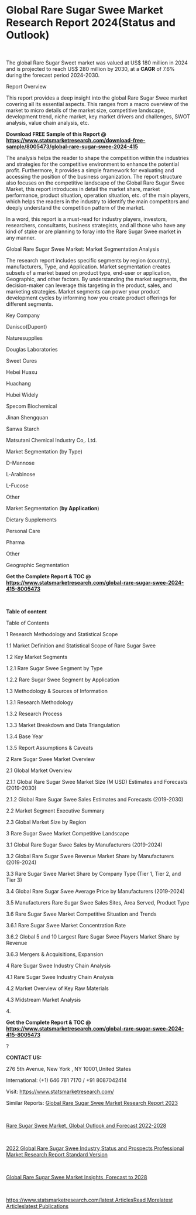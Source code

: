 <h1>Global Rare Sugar Swee Market Research Report 2024(Status and Outlook)</h1><br/><p>The global Rare Sugar Sweet market was valued at US$ 180 million in 2024 and is projected to reach US$ 280 million by 2030, at a <strong>CAGR</strong> of 7.6% during the forecast period 2024-2030.</p>
 
 
 
 <p>Report Overview</p>
 
 
 
 <p>This report provides a deep insight into the global Rare Sugar Swee market covering all its essential aspects. This ranges from a macro overview of the market to micro details of the market size, competitive landscape, development trend, niche market, key market drivers and challenges, SWOT analysis, value chain analysis, etc.</p>
 
 
 
 <p><strong>Download FREE Sample of this Report @ <a href="https://www.statsmarketresearch.com/download-free-sample/8005473/global-rare-sugar-swee-2024-415">https://www.statsmarketresearch.com/download-free-sample/8005473/global-rare-sugar-swee-2024-415</a></strong></p>
 
 
 
 <p>The analysis helps the reader to shape the competition within the industries and strategies for the competitive environment to enhance the potential profit. Furthermore, it provides a simple framework for evaluating and accessing the position of the business organization. The report structure also focuses on the competitive landscape of the Global Rare Sugar Swee Market, this report introduces in detail the market share, market performance, product situation, operation situation, etc. of the main players, which helps the readers in the industry to identify the main competitors and deeply understand the competition pattern of the market.</p>
 
 
 
 <p>In a word, this report is a must-read for industry players, investors, researchers, consultants, business strategists, and all those who have any kind of stake or are planning to foray into the Rare Sugar Swee market in any manner.</p>
 
 
 
 <p>Global Rare Sugar Swee Market: Market Segmentation Analysis</p>
 
 
 
 <p>The research report includes specific segments by region (country), manufacturers, Type, and Application. Market segmentation creates subsets of a market based on product type, end-user or application, Geographic, and other factors. By understanding the market segments, the decision-maker can leverage this targeting in the product, sales, and marketing strategies. Market segments can power your product development cycles by informing how you create product offerings for different segments.</p>
 
 
 
 <p>Key Company</p>
 
 
 
 <p>Danisco(Dupont)</p>
 
 
 
 <p>Naturesupplies</p>
 
 
 
 <p>Douglas Laboratories</p>
 
 
 
 <p>Sweet Cures</p>
 
 
 
 <p>Hebei Huaxu</p>
 
 
 
 <p>Huachang</p>
 
 
 
 <p>Hubei Widely</p>
 
 
 
 <p>Specom Biochemical</p>
 
 
 
 <p>Jinan Shengquan</p>
 
 
 
 <p>Sanwa Starch</p>
 
 
 
 <p>Matsutani Chemical Industry Co,. Ltd.</p>
 
 
 
 <p>Market Segmentation (by Type)</p>
 
 
 
 <p>D-Mannose</p>
 
 
 
 <p>L-Arabinose</p>
 
 
 
 <p>L-Fucose</p>
 
 
 
 <p>Other</p>
 
 
 
 <p>Market Segmentation (<strong>by Application</strong>)</p>
 
 
 
 <p>Dietary Supplements</p>
 
 
 
 <p>Personal Care</p>
 
 
 
 <p>Pharma</p>
 
 
 
 <p>Other</p>
 
 
 
 <p>Geographic Segmentation</p>
 
 
 
 <div><b>Get the Complete Report & TOC @ <a href="https://www.statsmarketresearch.com/global-rare-sugar-swee-2024-415-8005473">https://www.statsmarketresearch.com/global-rare-sugar-swee-2024-415-8005473</a></b></div>
 
 
 
 <p><br />
 
 <b>Table of content</b></p>
 
 
 
 <p>Table of Contents<br />
 
 1 Research Methodology and Statistical Scope<br />
 
 1.1 Market Definition and Statistical Scope of Rare Sugar Swee<br />
 
 1.2 Key Market Segments<br />
 
 1.2.1 Rare Sugar Swee Segment by Type<br />
 
 1.2.2 Rare Sugar Swee Segment by Application<br />
 
 1.3 Methodology & Sources of Information<br />
 
 1.3.1 Research Methodology<br />
 
 1.3.2 Research Process<br />
 
 1.3.3 Market Breakdown and Data Triangulation<br />
 
 1.3.4 Base Year<br />
 
 1.3.5 Report Assumptions & Caveats<br />
 
 2 Rare Sugar Swee Market Overview<br />
 
 2.1 Global Market Overview<br />
 
 2.1.1 Global Rare Sugar Swee Market Size (M USD) Estimates and Forecasts (2019-2030)<br />
 
 2.1.2 Global Rare Sugar Swee Sales Estimates and Forecasts (2019-2030)<br />
 
 2.2 Market Segment Executive Summary<br />
 
 2.3 Global Market Size by Region<br />
 
 3 Rare Sugar Swee Market Competitive Landscape<br />
 
 3.1 Global Rare Sugar Swee Sales by Manufacturers (2019-2024)<br />
 
 3.2 Global Rare Sugar Swee Revenue Market Share by Manufacturers (2019-2024)<br />
 
 3.3 Rare Sugar Swee Market Share by Company Type (Tier 1, Tier 2, and Tier 3)<br />
 
 3.4 Global Rare Sugar Swee Average Price by Manufacturers (2019-2024)<br />
 
 3.5 Manufacturers Rare Sugar Swee Sales Sites, Area Served, Product Type<br />
 
 3.6 Rare Sugar Swee Market Competitive Situation and Trends<br />
 
 3.6.1 Rare Sugar Swee Market Concentration Rate<br />
 
 3.6.2 Global 5 and 10 Largest Rare Sugar Swee Players Market Share by Revenue<br />
 
 3.6.3 Mergers & Acquisitions, Expansion<br />
 
 4 Rare Sugar Swee Industry Chain Analysis<br />
 
 4.1 Rare Sugar Swee Industry Chain Analysis<br />
 
 4.2 Market Overview of Key Raw Materials<br />
 
 4.3 Midstream Market Analysis<br />
 
 4.</p>
 
 
 
 <div><b>Get the Complete Report & TOC @ <a href="https://www.statsmarketresearch.com/global-rare-sugar-swee-2024-415-8005473">https://www.statsmarketresearch.com/global-rare-sugar-swee-2024-415-8005473</a></b></div>
 
 
 
 <p>? </p>
 
 
 
 <p><b>CONTACT US:</b><br />
 
 276 5th Avenue, New York , NY 10001,United States<br />
 
 International: (+1) 646 781 7170 / +91 8087042414<br />
 
 Visit: <a href="https://www.statsmarketresearch.com/">https://www.statsmarketresearch.com/</a><br />
 
 Similar Reports: <a href="https://www.statsmarketresearch.com/global-rare-sugar-swee-2024-415-8005473">Global Rare Sugar Swee Market Research Report 2023</a><br />
 
 <br />
 
 <a href="https://www.statsmarketresearch.com/global-rare-sugar-swee-2024-415-8005473">Rare Sugar Swee Market, Global Outlook and Forecast 2022-2028</a><br />
 
 <br />
 
 <a href="https://www.statsmarketresearch.com/global-rare-sugar-swee-2024-415-8005473">2022 Global Rare Sugar Swee Industry Status and Prospects Professional Market Research Report Standard Version</a><br />
 
 <br />
 
 <a href="https://www.statsmarketresearch.com/global-rare-sugar-swee-2024-415-8005473">Global Rare Sugar Swee Market Insights, Forecast to 2028</a><br />
 
 <br />
 
 <a href="https://gyeongbokgung.com">https://www.statsmarketresearch.com/</a><a href="https://hallyeomaritime.com">latest Articles</a><a href="https://jingwansa.com">Read More</a><a href="https://nguoiviet.jp/">latest Articles</a><a href="https://www.intelmarketresearch.com/">latest Publications</a></p>